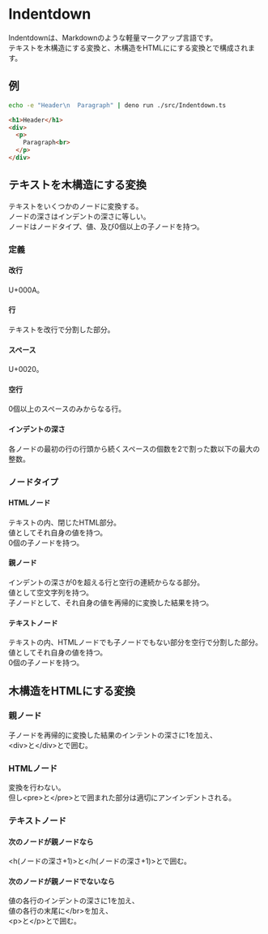 # Indentdown

Indentdownは、Markdownのような軽量マークアップ言語です。\
テキストを木構造にする変換と、木構造をHTMLににする変換とで構成されます。

## 例

```sh
echo -e "Header\n  Paragraph" | deno run ./src/Indentdown.ts
```

```html
<h1>Header</h1>
<div>
  <p>
    Paragraph<br>
  </p>
</div>
```

## テキストを木構造にする変換

テキストをいくつかのノードに変換する。\
ノードの深さはインデントの深さに等しい。\
ノードはノードタイプ、値、及び0個以上の子ノードを持つ。

### 定義

#### 改行

U+000A。

#### 行

テキストを改行で分割した部分。

#### スペース

U+0020。

#### 空行

0個以上のスペースのみからなる行。

#### インデントの深さ

各ノードの最初の行の行頭から続くスペースの個数を2で割った数以下の最大の整数。

### ノードタイプ

#### HTMLノード

テキストの内、閉じたHTML部分。\
値としてそれ自身の値を持つ。\
0個の子ノードを持つ。

#### 親ノード

インデントの深さが0を超える行と空行の連続からなる部分。\
値として空文字列を持つ。\
子ノードとして、それ自身の値を再帰的に変換した結果を持つ。

#### テキストノード

テキストの内、HTMLノードでも子ノードでもない部分を空行で分割した部分。\
値としてそれ自身の値を持つ。\
0個の子ノードを持つ。

## 木構造をHTMLにする変換

### 親ノード

子ノードを再帰的に変換した結果のインテントの深さに1を加え、\
&lt;div&gt;と&lt;/div&gt;とで囲む。

### HTMLノード

変換を行わない。\
但し&lt;pre&gt;と&lt;/pre&gt;とで囲まれた部分は適切にアンインデントされる。

### テキストノード

#### 次のノードが親ノードなら

&lt;h(ノードの深さ+1)&gt;と&lt;/h(ノードの深さ+1)&gt;とで囲む。

#### 次のノードが親ノードでないなら

値の各行のインデントの深さに1を加え、\
値の各行の末尾に&lt;/br&gt;を加え、\
&lt;p&gt;と&lt;/p&gt;とで囲む。
